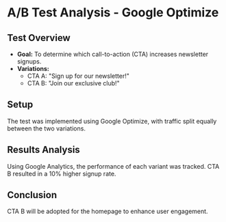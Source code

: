 # A/B Test Analysis - Google Optimize

## Test Overview
- **Goal:** To determine which call-to-action (CTA) increases newsletter signups.
- **Variations:** 
  - CTA A: "Sign up for our newsletter!"
  - CTA B: "Join our exclusive club!"

## Setup
The test was implemented using Google Optimize, with traffic split equally between the two variations.

## Results Analysis
Using Google Analytics, the performance of each variant was tracked. CTA B resulted in a 10% higher signup rate.

## Conclusion
CTA B will be adopted for the homepage to enhance user engagement.

